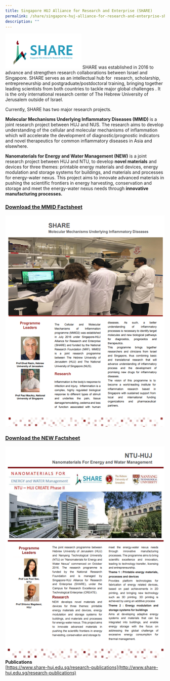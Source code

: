 ```yaml
---
title: Singapore HUJ Alliance for Research and Enterprise (SHARE)
permalink: /share/singapore-huj-alliance-for-research-and-enterprise-share/
description: ""
---
```

![](/images/share-logo.png)
SHARE was established in 2016 to advance and strengthen research collaborations between Israel and Singapore. SHARE serves as an intellectual hub for  research, scholarship, entrepreneurship and postgraduate/postdoctoral training, bringing together leading scientists from both countries to tackle major global challenges . It is the only international research center of The Hebrew University of Jerusalem outside of Israel.

Currently, SHARE has two major research projects.

**Molecular Mechanisms Underlying Inflammatory Diseases (MMID)** is a joint research project between HUJ and NUS. The research aims to develop understanding of the cellular and molecular mechanisms of inflammation which will accelerate the development of diagnostic/prognostic indicators and novel therapeutics for common inflammatory diseases in Asia and elsewhere. 

**Nanomaterials for Energy and Water Management (NEW)** is a joint research project between HUJ and NTU, to develop **novel materials** and devices for three themes: printable energy materials and devices, energy modulation and storage systems for buildings, and materials and processes for energy-water nexus. This project aims to innovate advanced materials in pushing the scientific frontiers in energy harvesting, conservation and storage and meet the energy-water nexus needs through **innovative manufacturing processes.**

### **[Download the MMID Factsheet](/files/MMID%20Factsheet.pdf)**
![](/images/Screenshot%202023-03-28%20194156.png)
### **[Download the NEW Factsheet](/files/NEW%20Factsheet.pdf)**
![](/images/Screenshot%202023-03-28%20194306.png)
**Publications**  
[https://www.share-huj.edu.sg/research-publications](http://www.share-huj.edu.sg/research-publications)